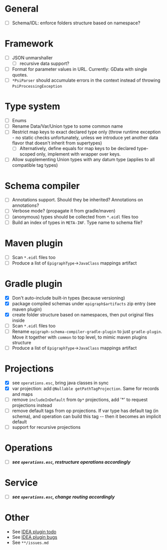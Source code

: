 # General
- [ ] Schema/IDL: enforce folders structure based on namespace?

# Framework
- [ ] JSON unmarshaller
  -[ ] recursive data support?
- [ ] Format for parameter values in URL. Currently: GData with single quotes.
- [ ] `*PsiParser` should accumulate errors in the context instead of throwing `PsiProcessingException`

# Type system
- [ ] Enums
- [ ] Rename Data/Var/Union type to some common name
- [ ] Restrict map keys to exact declared type only (throw runtime exception - no static checks unfortunately, unless we introduce yet another data flavor that doesn't inherit from supertypes)
  - [ ] Alternatively, define equals for map keys to be declared type-scoped only, implement with wrapper over keys.
- [ ] Allow supplementing Union types with any datum type (applies to all compatible tag types)

# Schema compiler
- [ ] Annotations support. Should they be inherited? Annotations on annotations?
- [ ] Verbose mode? (propagate it from gradle/maven)
- [ ] (anonymous) types should be collected from `*.eidl` files too
- [ ] Build an index of types in `META-INF`. Type name to schema file?

# Maven plugin
- [ ] Scan `*.eidl` files too
- [ ] Produce a list of `EpigraphType`->`JavaClass` mappings artifact

# Gradle plugin
- [x] Don't auto-include built-in types (because versioning)
- [x] package compiled schemas under `epigraph$artifacts` zip entry (see maven plugin)
- [x] create folder structure based on namespaces, then put original files inside
- [ ] Scan `*.eidl` files too
- [ ] Rename `epigraph-schema-compiler-gradle-plugin` to just `gradle-plugin`. Move it together with `common` to top level, to mimic maven plugins structure
- [ ] Produce a list of `EpigraphType`->`JavaClass` mappings artifact

# Projections
- [x] see `operations.esc`, bring java classes in sync
- [x] var projection: add `@Nullable getPathTagProjection`. Same for records and maps
- [ ] remove `includeInDefault` from `Op*` projections, add '*' to request projections instead
- [ ] remove default tags from op projections. If var type has default tag (in schema), and operation can build this tag -- then it becomes an implicit default
- [ ] support for recursive projections

# Operations  
- [ ] ***see `operations.esc`, restructure operations accordingly***

# Service
- [ ] ***see `operations.esc`, change routing accordingly***

# Other
- See [IDEA plugin todo](idea-plugin/todo.md)
- See [IDEA plugin bugs](idea-plugin/bugs.md)
- See `**/issues.md`